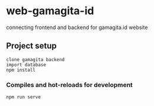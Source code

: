 # web-gamagita-id
connecting frontend and backend for gamagita.id website

## Project setup
```
clone gamagita backend
import database
npm install
```

### Compiles and hot-reloads for development
```
npm run serve
```
